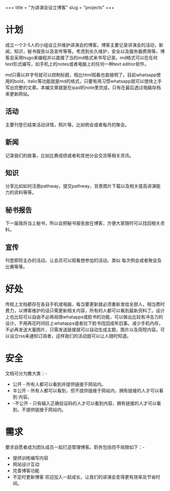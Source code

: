 +++
title = "为讲演会设立博客"
slug = "projects"
+++



# 计划
成立一个3-5人的小组设立并维护讲演会的博客。博客主要记录讲演会的活动，新闻，知识，秘书报告以及宣传等等。考虑到长久维护，安全以及服务器费用等，博客会采用hugo来编程并以直接了当的md格式来书写记录。md格式可以在任何text形式编写，如手机上的notes或者电脑上的任何一种text editior软件。

md只需以井字号就可以控制标题，相比html观看也直接明了。目前whatsapp使用的bold，italic等功能就是md的格式，只要有用习惯whatsapp就可以很快上手写出完整的文章。本编文章就是在ipad的note里完成，只有在最后透过电脑存档来更新网站。

## 活动
主要刊登已结束活动详情，照片等。比如例会或者每月的聚会。

## 新闻
记录我们的故事，比如比赛成绩或者和其他分会交流等相关资讯。

## 知识
分享比如如何注册pathway，提交pathway，背景图片下载以及相关提高讲演能力的资料等等。

## 秘书报告
下一届我将当上秘书，所以会把秘书报告放在博客，方便大家随时可以找回相关资料。

## 宣传
刊登即将主办的活动，让会员可以观看想参加的活动。类似 每次例会或者聚会及比赛等等。

# 好处
传统上文档都存在各自手机或电脑，每当要更新就必须重新发给全部人，相当费时费力，以博客维护的话只需更新相关内容，所有的人都可以看到最新资料了。设计上也比较可以自由不必再局限whatapps或脸书的功能，可以做出比较有冲击力的设计。不用再花时间拉上whatapps或者拉下脸书找回成年旧事。减少手机内存，不必再发送大量图片，只需发送链接就可以自动生成主题，图片以及简短内容。可以设立rss来通知订阅者，这样我们的活动就可以让人随时知道。

# 安全
文档可分为撒大类：-
- 公开 - 所有人都可以看到并提供链接于网站内。
-  半公开 - 所有人都可以看到，但不提供链接于网站内，拥有链接的人才可以看到 内容。
- -不公开 - 只有输入正确验证码的人才可以看到内容，拥有链接的人才可以看到，不提供链接于网站内。

# 需求
要求自愿者成为团队成员一起打造管理博客。职务包括但不局限如下：-
- 提供训练编写内容
- 网站设计互动
- 完善博客功能
- 不定时更新博客
欢迎加入一起成长，让我们的讲演会变得更有效率及节省时间。


